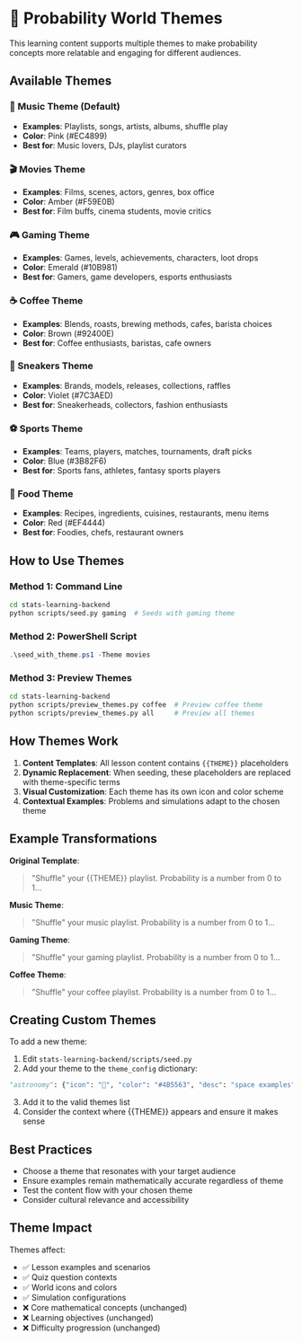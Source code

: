 # 🎨 Probability World Themes

This learning content supports multiple themes to make probability concepts more relatable and engaging for different audiences.

## Available Themes

### 🎵 Music Theme (Default)
- **Examples**: Playlists, songs, artists, albums, shuffle play
- **Color**: Pink (#EC4899)
- **Best for**: Music lovers, DJs, playlist curators

### 🎬 Movies Theme  
- **Examples**: Films, scenes, actors, genres, box office
- **Color**: Amber (#F59E0B)
- **Best for**: Film buffs, cinema students, movie critics

### 🎮 Gaming Theme
- **Examples**: Games, levels, achievements, characters, loot drops
- **Color**: Emerald (#10B981)
- **Best for**: Gamers, game developers, esports enthusiasts

### ☕ Coffee Theme
- **Examples**: Blends, roasts, brewing methods, cafes, barista choices
- **Color**: Brown (#92400E)
- **Best for**: Coffee enthusiasts, baristas, cafe owners

### 👟 Sneakers Theme
- **Examples**: Brands, models, releases, collections, raffles
- **Color**: Violet (#7C3AED)
- **Best for**: Sneakerheads, collectors, fashion enthusiasts

### ⚽ Sports Theme
- **Examples**: Teams, players, matches, tournaments, draft picks
- **Color**: Blue (#3B82F6)
- **Best for**: Sports fans, athletes, fantasy sports players

### 🍕 Food Theme
- **Examples**: Recipes, ingredients, cuisines, restaurants, menu items
- **Color**: Red (#EF4444)
- **Best for**: Foodies, chefs, restaurant owners

## How to Use Themes

### Method 1: Command Line
```bash
cd stats-learning-backend
python scripts/seed.py gaming  # Seeds with gaming theme
```

### Method 2: PowerShell Script
```powershell
.\seed_with_theme.ps1 -Theme movies
```

### Method 3: Preview Themes
```bash
cd stats-learning-backend
python scripts/preview_themes.py coffee  # Preview coffee theme
python scripts/preview_themes.py all     # Preview all themes
```

## How Themes Work

1. **Content Templates**: All lesson content contains `{{THEME}}` placeholders
2. **Dynamic Replacement**: When seeding, these placeholders are replaced with theme-specific terms
3. **Visual Customization**: Each theme has its own icon and color scheme
4. **Contextual Examples**: Problems and simulations adapt to the chosen theme

## Example Transformations

**Original Template**:
> "Shuffle" your {{THEME}} playlist. Probability is a number from 0 to 1...

**Music Theme**:
> "Shuffle" your music playlist. Probability is a number from 0 to 1...

**Gaming Theme**:
> "Shuffle" your gaming playlist. Probability is a number from 0 to 1...

**Coffee Theme**:
> "Shuffle" your coffee playlist. Probability is a number from 0 to 1...

## Creating Custom Themes

To add a new theme:

1. Edit `stats-learning-backend/scripts/seed.py`
2. Add your theme to the `theme_config` dictionary:
```python
"astronomy": {"icon": "🌟", "color": "#4B5563", "desc": "space examples"},
```
3. Add it to the valid themes list
4. Consider the context where {{THEME}} appears and ensure it makes sense

## Best Practices

- Choose a theme that resonates with your target audience
- Ensure examples remain mathematically accurate regardless of theme
- Test the content flow with your chosen theme
- Consider cultural relevance and accessibility

## Theme Impact

Themes affect:
- ✅ Lesson examples and scenarios
- ✅ Quiz question contexts
- ✅ World icons and colors
- ✅ Simulation configurations
- ❌ Core mathematical concepts (unchanged)
- ❌ Learning objectives (unchanged)
- ❌ Difficulty progression (unchanged)
